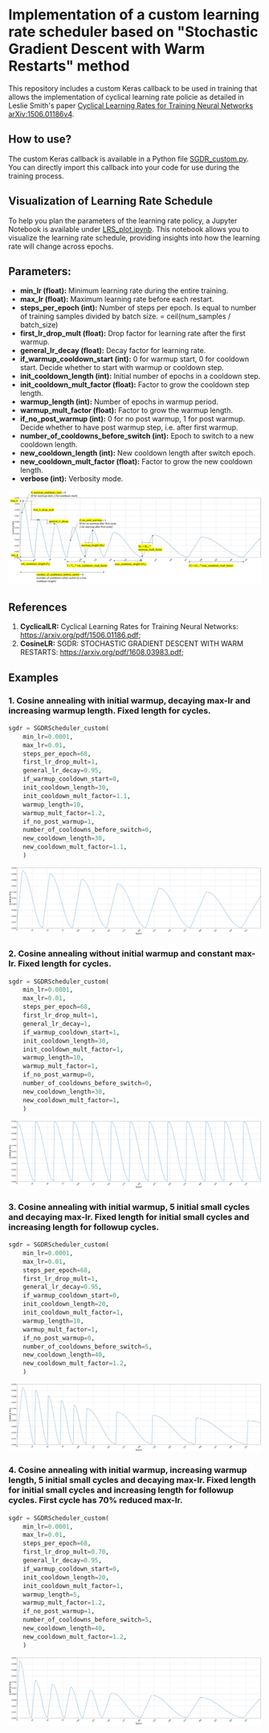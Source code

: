 # Implementation of a custom learning rate scheduler based on "Stochastic Gradient Descent with Warm Restarts" method
This repository includes a custom Keras callback to be used in training that allows the implementation of cyclical learning rate policie as detailed in Leslie Smith's paper [Cyclical Learning Rates for Training Neural Networks
arXiv:1506.01186v4](https://arxiv.org/abs/1506.01186 "Title"). 

## How to use?
The custom Keras callback is available in a Python file [SGDR_custom.py](./src/SGDR_custom.py). You can directly import this callback into your code for use during the training process.

## Visualization of Learning Rate Schedule
To help you plan the parameters of the learning rate policy, a Jupyter Notebook is available under [LRS_plot.ipynb](./TEST/LRS_plot.ipynb). This notebook allows you to visualize the learning rate schedule, providing insights into how the learning rate will change across epochs.

## Parameters:
- **min_lr (float):** Minimum learning rate during the entire training.
- **max_lr (float):** Maximum learning rate before each restart.
- **steps_per_epoch (int):** Number of steps per epoch. Is equal to number of training samples divided by batch size. = ceil(num_samples / batch_size)
- **first_lr_drop_mult (float):** Drop factor for learning rate after the first warmup.
- **general_lr_decay (float):** Decay factor for learning rate.
- **if_warmup_cooldown_start (int):** 0 for warmup start, 0 for cooldown start. Decide whether to start with warmup or cooldown step.
- **init_cooldown_length (int):** Initial number of epochs in a cooldown step.
- **init_cooldown_mult_factor (float):** Factor to grow the cooldown step length.
- **warmup_length (int):** Number of epochs in warmup period.
- **warmup_mult_factor (float):** Factor to grow the warmup length.
- **if_no_post_warmup (int):** 0 for no post warmup, 1 for post warmup. Decide whether to have post warmup step, i.e. after first warmup.
- **number_of_cooldowns_before_switch (int):** Epoch to switch to a new cooldown length.
- **new_cooldown_length (int):** New cooldown length after switch epoch.
- **new_cooldown_mult_factor (float):** Factor to grow the new cooldown length.
- **verbose (int):** Verbosity mode.

![params](./TEST/ParametersSGDR.jpg "ParametersSGDR")


## References
  1. **CyclicalLR:** Cyclical Learning Rates for Training Neural Networks: https://arxiv.org/pdf/1506.01186.pdf;
  2. **CosineLR:** SGDR: STOCHASTIC GRADIENT DESCENT WITH WARM RESTARTS: https://arxiv.org/pdf/1608.03983.pdf;

## Examples

### 1. Cosine annealing with initial warmup, decaying max-lr and increasing warmup length. Fixed length for cycles.
```python
sgdr = SGDRScheduler_custom(
    min_lr=0.0001, 
    max_lr=0.01, 
    steps_per_epoch=68,
    first_lr_drop_mult=1,
    general_lr_decay=0.95, 
    if_warmup_cooldown_start=0,
    init_cooldown_length=30,
    init_cooldown_mult_factor=1.1,
    warmup_length=10,
    warmup_mult_factor=1.2,
    if_no_post_warmup=1,
    number_of_cooldowns_before_switch=0,
    new_cooldown_length=30,
    new_cooldown_mult_factor=1.1,
    )
```
![example1](./TEST/LRS_1.png "example1")
### 2. Cosine annealing without initial warmup and constant max-lr. Fixed length for cycles.
```python
sgdr = SGDRScheduler_custom(
    min_lr=0.0001, 
    max_lr=0.01, 
    steps_per_epoch=68,
    first_lr_drop_mult=1,
    general_lr_decay=1, 
    if_warmup_cooldown_start=1,
    init_cooldown_length=30,
    init_cooldown_mult_factor=1,
    warmup_length=10,
    warmup_mult_factor=1,
    if_no_post_warmup=0,
    number_of_cooldowns_before_switch=0,
    new_cooldown_length=30,
    new_cooldown_mult_factor=1,
    )
```
![example2](./TEST/LRS_2.png "example2")
### 3. Cosine annealing with initial warmup, 5 initial small cycles and decaying max-lr. Fixed length for initial small cycles and increasing length for followup cycles.
```python
sgdr = SGDRScheduler_custom(
    min_lr=0.0001, 
    max_lr=0.01, 
    steps_per_epoch=68,
    first_lr_drop_mult=1,
    general_lr_decay=0.95, 
    if_warmup_cooldown_start=0,
    init_cooldown_length=20,
    init_cooldown_mult_factor=1,
    warmup_length=10,
    warmup_mult_factor=1,
    if_no_post_warmup=0,
    number_of_cooldowns_before_switch=5,
    new_cooldown_length=40,
    new_cooldown_mult_factor=1.2,
    )
```
![example3](./TEST/LRS_3.png "example3")
### 4. Cosine annealing with initial warmup, increasing warmup length, 5 initial small cycles and decaying max-lr. Fixed length for initial small cycles and increasing length for followup cycles. First cycle has 70% reduced max-lr.
```python
sgdr = SGDRScheduler_custom(
    min_lr=0.0001, 
    max_lr=0.01, 
    steps_per_epoch=68,
    first_lr_drop_mult=0.70,
    general_lr_decay=0.95, 
    if_warmup_cooldown_start=0,
    init_cooldown_length=20,
    init_cooldown_mult_factor=1,
    warmup_length=5,
    warmup_mult_factor=1.2,
    if_no_post_warmup=1,
    number_of_cooldowns_before_switch=5,
    new_cooldown_length=40,
    new_cooldown_mult_factor=1.2,
    )
```
![example4](./TEST/LRS_4.png "example4")
